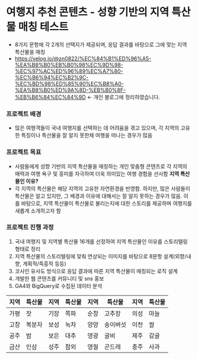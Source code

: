 # 여행지 추천 콘텐츠 - 성향 기반의 지역 특산물 매칭 테스트
- 8가지 문항에 각 2개의 선택지가 제공되며, 응답 결과를 바탕으로 그에 맞는 지역 특산물을 매칭
- https://velog.io/@zn0822/%EC%84%B1%ED%96%A5-%EA%B8%B0%EB%B0%98%EC%9D%98-%EC%97%AC%ED%96%89%EC%A7%80-%EC%B6%94%EC%B2%9C-%EC%BD%98%ED%85%90%EC%B8%A0-%EA%B8%B0%ED%9A%8D-%EB%B0%8F-%EB%B6%84%EC%84%9D <- 개인 블로그에 정리하였습니다.

### 프로젝트 배경
- 많은 여행객들이 국내 여행지를 선택하는 데 어려움을 겪고 있으며, 각 지역의 고유한 특징이나 특산물을 잘 알지 못한채 여행을 떠나는 경우가 많음

### 프로젝트 목표
- 사람들에게 성향 기반의 지역 특산물을 매칭하는 개인 맞춤형 콘텐츠로 각 지역의 매력과 여행 욕구 및 흥미를 자극하여 더욱 의미있는 여행 경험을 선사함
**지역 특산물인 이유?**
- 각 지역의 특산물은 해당 지역의 고유한 자연환경을 반영함. 하지만, 많은 사람들이 특산물은 알고 있지만, 그 배경과 이유에 대해서는 잘 알지 못하는 경우가 많음. 이를 바탕으로, 지역 특산물이 특산물로 불리는지에 대한 스토리를 제공하며 여행지를 새롭게 소개하고자 함
 
### 프로젝트 진행 과정
1. 국내 여행지 및 지역별 특산물 16개를 선정하여 지역 특산물인 이유를 스토리텔링 형태로 정리
2. 지역 특산물의 스토리텔링에 맞춰 연상되는 이미지를 바탕으로 8문항 설계(외향/내향, 계획적/즉흥적 등등)
3. 코사인 유사도 방식으로 응답 결과에 따른 지역 특산물이 매칭되는 로직 설계
4. 개발한 웹 콘텐츠를 커뮤니티 및 sns 홍보
5. GA4와 BigQuery로 수집된 데이터 분석

|지역|특산물|지역|특산물|지역|특산물|지역|특산물|
|----|-----|----|------|----|------|----|-----|
|가평| 잣 | 기장 | 쪽파 | 순창 | 고추장 |의성| 마늘 |
|고창| 복분자| 보성 | 녹차| 양양 | 송이버섯 | 이천 | 쌀|
|공주| 밤| 보은 | 대추 | 영광 | 굴비 | 제주 | 감귤 |
|금산| 인삼 | 성주 | 참외| 영월| 곤드레| 충주| 사과|

